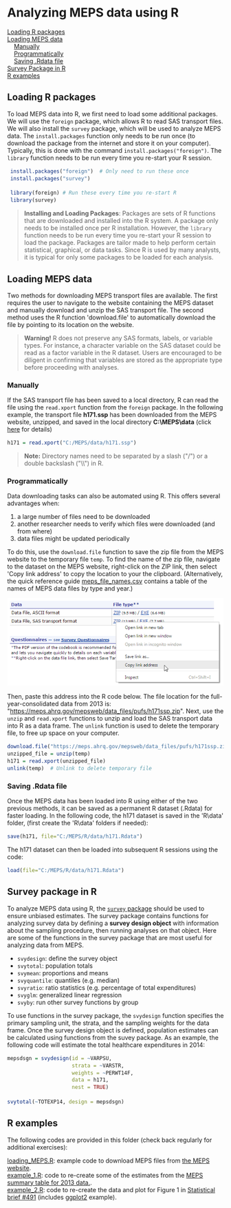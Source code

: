 # Analyzing MEPS data using R

[Loading R packages](#loading-r-packages)<br>
[Loading MEPS data](#loading-meps-data)<br>
&nbsp; &nbsp; [Manually](#manually)<br>
&nbsp; &nbsp; [Programmatically](#programatically)<br>
&nbsp; &nbsp; [Saving .Rdata file](#saving-rdata-file)<br>
[Survey Package in R](#survey-package-in-r)<br>
[R examples](#r-examples)

## Loading R packages

To load MEPS data into R, we first need to load some additional packages. We will use the `foreign` package, which allows R to read SAS transport files. We will also install the `survey` package, which will be used to analyze MEPS data. The `install.packages` function only needs to be run once (to download the package from the internet and store it on your computer). Typically, this is done with the command `install.packages("foreign")`. The `library` function needs to be run every time you re-start your R session.
``` r
 install.packages("foreign")  # Only need to run these once
 install.packages("survey")

 library(foreign) # Run these every time you re-start R
 library(survey)
```
> **Installing and Loading Packages**: Packages are sets of R functions that are downloaded and installed into the R system. A package only needs to be installed once per R installation. However, the `library` function needs to be run every time you re-start your R session to load the package. Packages are tailor made to help perform certain statistical, graphical, or data tasks. Since R is used by many analysts, it is typical for only some packages to be loaded for each analysis.

## Loading MEPS data
Two methods for downloading MEPS transport files are available. The first requires the user to navigate to the website containing the MEPS dataset and manually download and unzip the SAS transport file. The second method uses the R function 'download.file' to automatically download the file by pointing to its location on the website.

> <b>Warning!</b> R does not preserve any SAS formats, labels, or variable types. For instance, a character variable on the SAS dataset could be read as a factor variable in the R dataset. Users are encouraged to be diligent in confirming that variables are stored as the appropriate type before proceeding with analyses.

### Manually

If the SAS transport file has been saved to a local directory, R can read the file using the `read.xport` function from the `foreign` package. In the following example, the transport file <b>h171.ssp</b> has been downloaded from the MEPS website, unzipped, and saved in the local directory <b>C:\MEPS\data</b> (click [here](../README.md#accessing-meps-hc-data) for details)
``` r
h171 = read.xport("C:/MEPS/data/h171.ssp")
```
> <b>Note:</b> Directory names need to be separated by a slash ("/") or a double backslash ("\\\\") in R.

### Programmatically

Data downloading tasks can also be automated using R. This offers several advantages when:

1. a large number of files need to be downloaded
2. another researcher needs to verify which files were downloaded (and from where)
3. data files might be updated periodically

To do this, use the `download.file` function to save the zip file from the MEPS website to the temporary file `temp`. To find the name of the zip file, navigate to the dataset on the MEPS website, right-click on the ZIP link, then select 'Copy link address' to copy the location to your the clipboard. (Alternatively, the quick reference guide [meps_file_names.csv](./Quick_Reference_Guides/meps_file_names.csv) contains a table of the names of MEPS data files by type and year.)

![](images/copy_link_address.png)

Then, paste this address into the R code below. The file location for the full-year-consolidated data from 2013 is: "https://meps.ahrq.gov/mepsweb/data_files/pufs/h171ssp.zip". Next, use the `unzip` and `read.xport` functions to unzip and load the SAS transport data into R as a data frame. The `unlink` function is used to delete the temporary file, to free up space on your computer.
``` r
download.file("https://meps.ahrq.gov/mepsweb/data_files/pufs/h171ssp.zip", temp <- tempfile())
unzipped_file = unzip(temp)
h171 = read.xport(unzipped_file)
unlink(temp)  # Unlink to delete temporary file
```

### Saving .Rdata file

Once the MEPS data has been loaded into R using either of the two previous methods, it can be saved as a permanent R dataset (.Rdata) for faster loading. In the following code, the h171 dataset is saved in the 'R\data' folder, (first create the 'R\data' folders if needed):
``` r
save(h171, file="C:/MEPS/R/data/h171.Rdata")
```
The h171 dataset can then be loaded into subsequent R sessions using the code:
``` r
load(file="C:/MEPS/R/data/h171.Rdata")
```


## Survey package in R
To analyze MEPS data using R, the [`survey` package](https://cran.r-project.org/web/packages/survey/survey.pdf) should be used to ensure unbiased estimates. The survey package contains functions for analyzing survey data by defining a **survey design object** with information about the sampling procedure, then running analyses on that object. Here are some of the functions in the survey package that are most useful for analyzing data from MEPS.

*   `svydesign`: define the survey object
*   `svytotal`: population totals
*   `svymean`: proportions and means
*   `svyquantile`: quantiles (e.g. median)
*   `svyratio`: ratio statistics (e.g. percentage of total expenditures)
*   `svyglm`: generalized linear regression
*   `svyby`: run other survey functions by group

To use functions in the survey package, the `svydesign` function specifies the primary sampling unit, the strata, and the sampling weights for the data frame. Once the survey design object is defined, population estimates can be calculated using functions from the suvey package. As an example, the following code will estimate the total healthcare expenditures in 2014:
``` r
mepsdsgn = svydesign(id = ~VARPSU,
                     strata = ~VARSTR,
                     weights = ~PERWT14F,
                     data = h171,
                     nest = TRUE)  

svytotal(~TOTEXP14, design = mepsdsgn)
```

## R examples

The following codes are provided in this folder (check back regularly for additional exercises):

[loading_MEPS.R](loading_MEPS.R): example code to download MEPS files from [the MEPS website](https://meps.ahrq.gov/mepsweb/data_stats/download_data_files.jsp).<br>
[example_1.R](example_1.R): code to re-create some of the estimates from the [MEPS summary table for 2013 data.](https://meps.ahrq.gov/mepsweb/data_stats/tables_compendia_hh_interactive.jsp?_SERVICE=MEPSSocket0&_PROGRAM=MEPSPGM.TC.SAS&File=HCFY2013&Table=HCFY2013_PLEXP_%40&VAR1=AGE&VAR2=SEX&VAR3=RACETH5C&VAR4=INSURCOV&VAR5=POVCAT13&VAR6=REGION&VAR7=HEALTH&VARO1=4+17+44+64&VARO2=1&VARO3=1&VARO4=1&VARO5=1&VARO6=1&VARO7=1&_Debug=).<br>
[example_2.R](example_2.R): code to re-create the data and plot for Figure 1 in [Statistical brief \#491](https://meps.ahrq.gov/data_files/publications/st491/stat491.shtml) (includes [ggplot2](http://www.r-graph-gallery.com/portfolio/ggplot2-package/) example).
